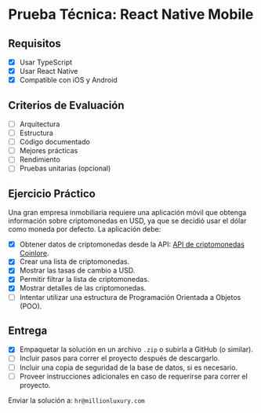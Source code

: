# Prueba Técnica: React Native Mobile

## Requisitos
- [X] Usar TypeScript
- [X] Usar React Native
- [X] Compatible con iOS y Android

## Criterios de Evaluación
- [ ] Arquitectura
- [ ] Estructura
- [ ] Código documentado
- [ ] Mejores prácticas
- [ ] Rendimiento
- [ ] Pruebas unitarias (opcional)

## Ejercicio Práctico
Una gran empresa inmobiliaria requiere una aplicación móvil que obtenga información sobre criptomonedas en USD, ya que se decidió usar el dólar como moneda por defecto. La aplicación debe:

- [X] Obtener datos de criptomonedas desde la API: [API de criptomonedas Coinlore](https://www.coinlore.com/cryptocurrency-data-api).
- [X] Crear una lista de criptomonedas.
- [X] Mostrar las tasas de cambio a USD.
- [X] Permitir filtrar la lista de criptomonedas.
- [X] Mostrar detalles de las criptomonedas.
- [ ] Intentar utilizar una estructura de Programación Orientada a Objetos (POO).

## Entrega
- [X] Empaquetar la solución en un archivo `.zip` o subirla a GitHub (o similar).
- [ ] Incluir pasos para correr el proyecto después de descargarlo.
- [ ] Incluir una copia de seguridad de la base de datos, si es necesario.
- [ ] Proveer instrucciones adicionales en caso de requerirse para correr el proyecto.

Enviar la solución a: `hr@millionluxury.com`